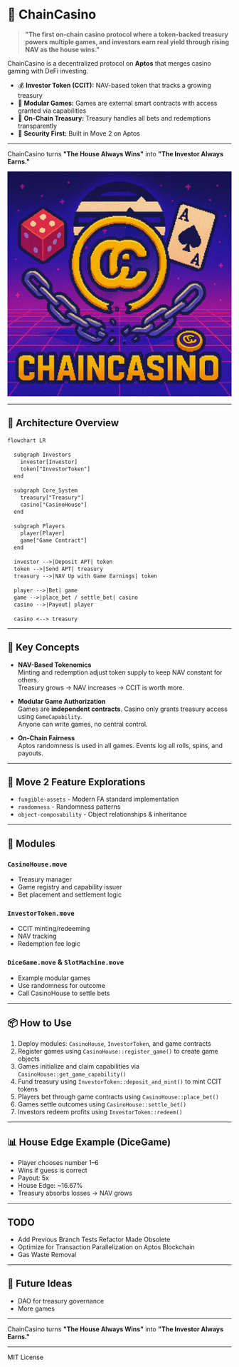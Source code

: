 # 🎰 ChainCasino

> **"The first on-chain casino protocol where a token-backed treasury powers multiple games, and investors earn real yield through rising NAV as the house wins."**

ChainCasino is a decentralized protocol on **Aptos** that merges casino gaming with DeFi investing.

- 💰 **Investor Token (CCIT):** NAV-based token that tracks a growing treasury
- 🎲 **Modular Games:** Games are external smart contracts with access granted via capabilities
- 🏦 **On-Chain Treasury:** Treasury handles all bets and redemptions transparently
- 🔐 **Security First:** Built in Move 2 on Aptos

---

ChainCasino turns **"The House Always Wins"** into **"The Investor Always Earns."**

![ChainCasino Banner](./.github/assets/Banner_Final.jpg)

---

## 📐 Architecture Overview

```mermaid
flowchart LR

  subgraph Investors
    investor[Investor]
    token["InvestorToken"]
  end

  subgraph Core_System
    treasury["Treasury"]
    casino["CasinoHouse"]
  end

  subgraph Players
    player[Player]
    game["Game Contract"]
  end

  investor -->|Deposit APT| token
  token -->|Send APT| treasury
  treasury -->|NAV Up with Game Earnings| token

  player -->|Bet| game
  game -->|place_bet / settle_bet| casino
  casino -->|Payout| player

  casino <--> treasury
```

---

## 🚀 Key Concepts

- **NAV-Based Tokenomics**  
  Minting and redemption adjust token supply to keep NAV constant for others.  
  Treasury grows → NAV increases → CCIT is worth more.

- **Modular Game Authorization**  
  Games are **independent contracts**. Casino only grants treasury access using `GameCapability`.  
  Anyone can write games, no central control.

- **On-Chain Fairness**  
  Aptos randomness is used in all games. Events log all rolls, spins, and payouts.

---

## 🔬 Move 2 Feature Explorations

- `fungible-assets` - Modern FA standard implementation
- `randomness` - Randomness patterns  
- `object-composability` - Object relationships & inheritance

---

## 🔧 Modules

### `CasinoHouse.move`
- Treasury manager
- Game registry and capability issuer
- Bet placement and settlement logic

### `InvestorToken.move`
- CCIT minting/redeeming
- NAV tracking
- Redemption fee logic

### `DiceGame.move` & `SlotMachine.move`
- Example modular games
- Use randomness for outcome
- Call CasinoHouse to settle bets

---

## 📦 How to Use

1. Deploy modules: `CasinoHouse`, `InvestorToken`, and game contracts
2. Register games using `CasinoHouse::register_game()` to create game objects
3. Games initialize and claim capabilities via `CasinoHouse::get_game_capability()`
4. Fund treasury using `InvestorToken::deposit_and_mint()` to mint CCIT tokens
5. Players bet through game contracts using `CasinoHouse::place_bet()`
6. Games settle outcomes using `CasinoHouse::settle_bet()`
7. Investors redeem profits using `InvestorToken::redeem()`

---

## 📊 House Edge Example (DiceGame)

- Player chooses number 1–6  
- Wins if guess is correct  
- Payout: 5x  
- House Edge: ~16.67%  
- Treasury absorbs losses → NAV grows

---

## TODO

- Add Previous Branch Tests Refactor Made Obsolete
- Optimize for Transaction Parallelization on Aptos Blockchain
- Gas Waste Removal

---

## 🧠 Future Ideas

- DAO for treasury governance
- More games

---

ChainCasino turns **"The House Always Wins"** into **"The Investor Always Earns."**

---

MIT License